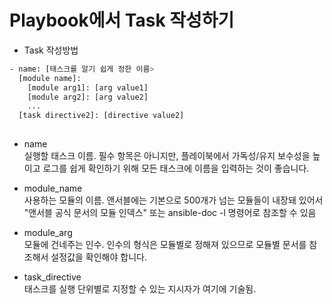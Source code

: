# Playbook에서 Task 작성하기

- Task 작성방법
```bash
- name: [태스크를 알기 쉽게 정한 이름>
  [module name]:
    [module arg1]: [arg value1]
    [module arg2]: [arg value2]
    ...
  [task directive2]: [directive value2]
  
```

* name  
실행할 태스크 이름. 필수 항목은 아니지만, 플레이북에서 가독성/유지 보수성을 높이고 로그를 쉽게 확인하기 위해 모든 태스크에 이름을 입력하는 것이 좋습니다.  

* module_name  
사용하는 모듈의 이름. 앤서블에는 기본으로 500개가 넘는 모듈들이 내장돼 있어서 "앤서블 공식 문서의 모듈 인덱스" 또는 ansible-doc -l 명령어로 참조할 수 있음  

* module_arg  
모듈에 건네주는 인수. 인수의 형식은 모듈별로 정해져 있으므로 모듈별 문서를 참조해서 설정값을 확인해야 합니다.  

* task_directive  
태스크를 실행 단위별로 지정할 수 있는 지시자가 여기에 기술됨.  
